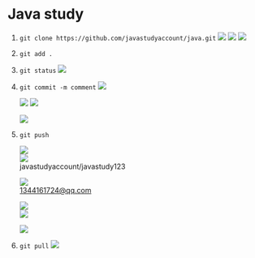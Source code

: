 # Java study
1. ```git clone https://github.com/javastudyaccount/java.git```
 ![](image/readme/1643452961806.png)
 ![](image/readme/1643453118536.png)
 ![](image/readme/1643453165583.png)
1. ```git add .```
2. ```git status```
   ![](image/readme/1643453252345.png)
1. ```git commit -m comment```
   ![](image/readme/1643453339273.png)

   ![](image/readme/1643453466588.png)
   ![](image/readme/1643453497552.png)

   ![](image/readme/1643453565286.png)
1. ```git push```

   ![](image/readme/1643453601368.png)<br/>
   ![](image/readme/1643453625436.png)<br/>
    javastudyaccount/javastudy123

   ![](image/readme/1643453685482.png)<br/>
   1344161724@qq.com
   
   ![](image/readme/1643453708024.png)<br/>
   ![](image/readme/1643453750620.png)<br/>
   
   ![](image/readme/1643453767771.png)<br/>
1. ```git pull```
  ![](image/readme/1643454047390.png)


